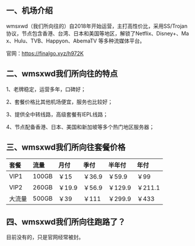 ## 一、机场介绍

wmsxwd（我们所向往的）自2018年开始运营，主打高性价比，采用SS/Trojan协议，节点包含香港、台湾、日本和美国等地区，解锁了Netflix、Disney+、Ma x、Hulu、TVB、Happyon、AbemaTV 等多种流媒体平台。

官网：https://finalgo.xyz/h972K

## 二、wmsxwd我们所向往的特点

1、老牌稳定，运营多年，口碑好；

2、套餐价格比其他机场便宜，服务也比较好；

3、提供全中转线路，高级套餐有IEPL线路；

4、节点配备香港、日本、美国和新加坡等多个热门地区服务器；

## 三、wmsxwd我们所向往套餐价格

| 套餐   | 流量  | 月付   | 季付   | 半年付  | 年付    |
| :----- | :---- | :----- | :----- | :------ | :------ |
| VIP1   | 100GB | ￥15   | ￥36.9 | ￥59.9  | ￥99    |
| VIP2   | 260GB | ￥19.9 | ￥56.9 | ￥129.9 | ￥211.1 |
| 大流量 | 500GB | ￥39   | ￥111  | ￥299.9 | ￥433   |

## 四、wmsxwd我们所向往跑路了？

目前没有的，只是官网经常被封。

